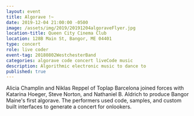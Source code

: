 ```yaml
---
layout: event
title: Algorave !~
date: 2019-12-04 21:00:00 -0500
image: /assets/img/2019/20191204algoraveFlyer.jpg
location-title: Queen City Cinema Club
location: 128B Main St, Bangor, ME 04401
type: concert
role: live coder
event-tag: 20180802WestchesterBand
categories: algorave code concert liveCode music
description: Algorithmic electronic music to dance to
published: true
---
```

Alicia Champlin and Niklas Reppel of Toplap Barcelona joined forces with Katarina Hoeger, Steve Norton, and Nathaniel B. Aldrich to produce Bangor Maine's first algorave. The performers used code, samples, and custom built interfaces to generate a concert for onlookers. 


